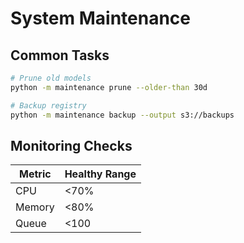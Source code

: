 # System Maintenance

## Common Tasks
```bash
# Prune old models
python -m maintenance prune --older-than 30d

# Backup registry
python -m maintenance backup --output s3://backups
```

## Monitoring Checks
| Metric | Healthy Range |
|--------|---------------|
| CPU | <70% |
| Memory | <80% |
| Queue | <100 |
